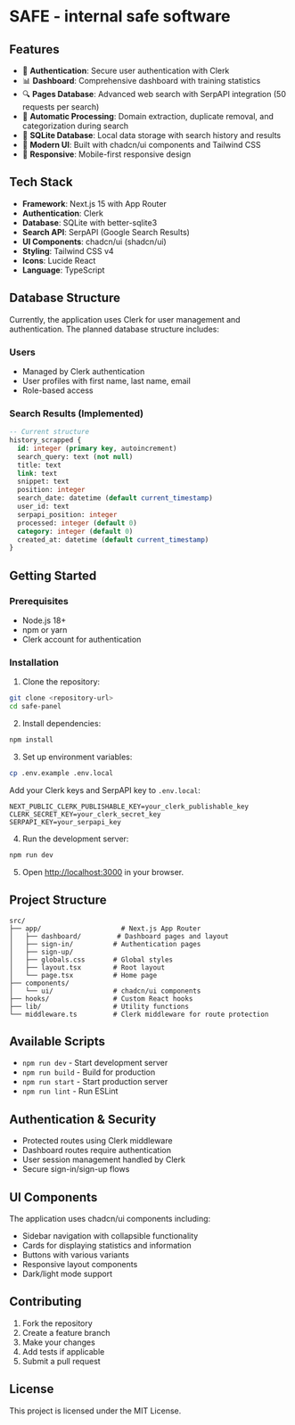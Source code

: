 # SAFE - internal safe software

## Features

- 🔐 **Authentication**: Secure user authentication with Clerk
- 📊 **Dashboard**: Comprehensive dashboard with training statistics
- 🔍 **Pages Database**: Advanced web search with SerpAPI integration (50 requests per search)
- 🤖 **Automatic Processing**: Domain extraction, duplicate removal, and categorization during search
- 💾 **SQLite Database**: Local data storage with search history and results
- 🎨 **Modern UI**: Built with chadcn/ui components and Tailwind CSS
- 📱 **Responsive**: Mobile-first responsive design

## Tech Stack

- **Framework**: Next.js 15 with App Router
- **Authentication**: Clerk
- **Database**: SQLite with better-sqlite3
- **Search API**: SerpAPI (Google Search Results)
- **UI Components**: chadcn/ui (shadcn/ui)
- **Styling**: Tailwind CSS v4
- **Icons**: Lucide React
- **Language**: TypeScript

## Database Structure

Currently, the application uses Clerk for user management and authentication. The planned database structure includes:

### Users

- Managed by Clerk authentication
- User profiles with first name, last name, email
- Role-based access

### Search Results (Implemented)

```sql
-- Current structure
history_scrapped {
  id: integer (primary key, autoincrement)
  search_query: text (not null)
  title: text
  link: text
  snippet: text
  position: integer
  search_date: datetime (default current_timestamp)
  user_id: text
  serpapi_position: integer
  processed: integer (default 0)
  category: integer (default 0)
  created_at: datetime (default current_timestamp)
}
```

## Getting Started

### Prerequisites

- Node.js 18+
- npm or yarn
- Clerk account for authentication

### Installation

1. Clone the repository:

```bash
git clone <repository-url>
cd safe-panel
```

2. Install dependencies:

```bash
npm install
```

3. Set up environment variables:

```bash
cp .env.example .env.local
```

Add your Clerk keys and SerpAPI key to `.env.local`:

```
NEXT_PUBLIC_CLERK_PUBLISHABLE_KEY=your_clerk_publishable_key
CLERK_SECRET_KEY=your_clerk_secret_key
SERPAPI_KEY=your_serpapi_key
```

4. Run the development server:

```bash
npm run dev
```

5. Open [http://localhost:3000](http://localhost:3000) in your browser.

## Project Structure

```
src/
├── app/                    # Next.js App Router
│   ├── dashboard/         # Dashboard pages and layout
│   ├── sign-in/          # Authentication pages
│   ├── sign-up/
│   ├── globals.css       # Global styles
│   ├── layout.tsx        # Root layout
│   └── page.tsx          # Home page
├── components/
│   └── ui/               # chadcn/ui components
├── hooks/                # Custom React hooks
├── lib/                  # Utility functions
└── middleware.ts         # Clerk middleware for route protection
```

## Available Scripts

- `npm run dev` - Start development server
- `npm run build` - Build for production
- `npm run start` - Start production server
- `npm run lint` - Run ESLint

## Authentication & Security

- Protected routes using Clerk middleware
- Dashboard routes require authentication
- User session management handled by Clerk
- Secure sign-in/sign-up flows

## UI Components

The application uses chadcn/ui components including:

- Sidebar navigation with collapsible functionality
- Cards for displaying statistics and information
- Buttons with various variants
- Responsive layout components
- Dark/light mode support

## Contributing

1. Fork the repository
2. Create a feature branch
3. Make your changes
4. Add tests if applicable
5. Submit a pull request

## License

This project is licensed under the MIT License.
